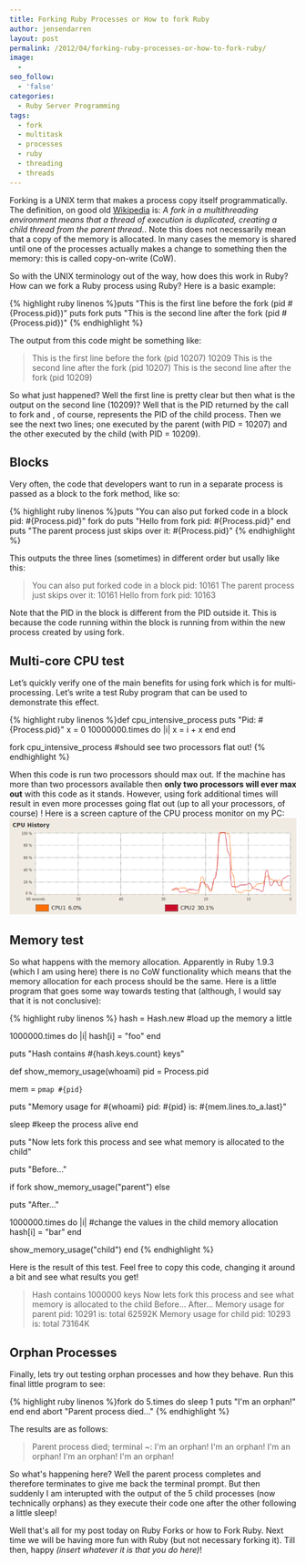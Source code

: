 ```yaml
---
title: Forking Ruby Processes or How to fork Ruby
author: jensendarren
layout: post
permalink: /2012/04/forking-ruby-processes-or-how-to-fork-ruby/
image:
  -
seo_follow:
  - 'false'
categories:
  - Ruby Server Programming
tags:
  - fork
  - multitask
  - processes
  - ruby
  - threading
  - threads
---
```

Forking is a UNIX term that makes a process copy itself programmatically. The definition, on good old [Wikipedia][1] is: *A fork in a multithreading environment means that a thread of execution is duplicated, creating a child thread from the parent thread.*. Note this does not necessarily mean that a copy of the memory is allocated. In many cases the memory is shared until one of the processes actually makes a change to something then the memory: this is called copy-on-write (CoW).

So with the UNIX terminology out of the way, how does this work in Ruby? How can we fork a Ruby process using Ruby? Here is a basic example:

{% highlight ruby linenos %}puts "This is the first line before the fork (pid #{Process.pid})"
puts fork
puts "This is the second line after the fork (pid #{Process.pid})"
{% endhighlight %}

The output from this code might be something like:

> This is the first line before the fork (pid 10207)
> 10209
> This is the second line after the fork (pid 10207)
> This is the second line after the fork (pid 10209)

So what just happened? Well the first line is pretty clear but then what is the output on the second line (10209)? Well that is the PID returned by the call to fork and , of course, represents the PID of the child process. Then we see the next two lines; one executed by the parent (with PID = 10207) and the other executed by the child (with PID = 10209).

## Blocks

Very often, the code that developers want to run in a separate process is passed as a block to the fork method, like so:

{% highlight ruby linenos %}puts "You can also put forked code in a block pid: #{Process.pid}"
fork do
  puts "Hello from fork pid: #{Process.pid}"
end
puts "The parent process just skips over it: #{Process.pid}"
{% endhighlight %}

This outputs the three lines (sometimes) in different order but usally like this:

> You can also put forked code in a block pid: 10161
> The parent process just skips over it: 10161
> Hello from fork pid: 10163

Note that the PID in the block is different from the PID outside it. This is because the code running within the block is running from within the new process created by using fork.

## Multi-core CPU test

Let&#8217;s quickly verify one of the main benefits for using fork which is for multi-processing. Let&#8217;s write a test Ruby program that can be used to demonstrate this effect.

{% highlight ruby linenos %}def cpu_intensive_process
  puts "Pid: #{Process.pid}"
  x = 0
  10000000.times do |i|
    x = i + x
  end
end

fork
cpu_intensive_process #should see two processors flat out!
{% endhighlight %}

When this code is run two processors should max out. If the machine has more than two processors available then **only two processors will ever max out** with this code as it stands. However, using fork additional times will result in even more processes going flat out (up to all your processors, of course) ! Here is a screen capture of the CPU process monitor on my PC:
![CPU Maxing out during a Ruby Fork](/assets/cpu-maxing-out.png)

## Memory test

So what happens with the memory allocation. Apparently in Ruby 1.9.3 (which I am using here) there is no CoW functionality which means that the memory allocation for each process should be the same. Here is a little program that goes some way towards testing that (although, I would say that it is not conclusive):

{% highlight ruby linenos %}
hash = Hash.new #load up the memory a little

1000000.times do |i|
  hash[i] = "foo"
end

puts "Hash contains #{hash.keys.count} keys"

def show_memory_usage(whoami)
  pid = Process.pid

  mem = `pmap #{pid}`

  puts "Memory usage for #{whoami} pid: #{pid} is: #{mem.lines.to_a.last}"

  sleep #keep the process alive
end

puts "Now lets fork this process and see what memory is allocated to the child"

puts "Before..."

if fork
  show_memory_usage("parent")
else

  puts "After..."

  1000000.times do |i| #change the values in the child memory allocation
    hash[i] = "bar"
  end

  show_memory_usage("child")
end
{% endhighlight %}

Here is the result of this test. Feel free to copy this code, changing it around a bit and see what results you get!

> Hash contains 1000000 keys
> Now lets fork this process and see what memory is allocated to the child
> Before&#8230;
> After&#8230;
> Memory usage for parent pid: 10291 is: total 62592K
> Memory usage for child pid: 10293 is: total 73164K

## Orphan Processes

Finally, lets try out testing orphan processes and how they behave. Run this final little program to see:

{% highlight ruby linenos %}fork do
  5.times do
    sleep 1
    puts "I'm an orphan!"
  end
end
abort "Parent process died..."
{% endhighlight %}

The results are as follows:

> Parent process died;
> terminal ~: I'm an orphan!
> I'm an orphan!
> I'm an orphan!
> I'm an orphan!
> I'm an orphan!

So what's happening here? Well the parent process completes and therefore terminates to give me back the terminal prompt. But then suddenly I am interupted with the output of the 5 child processes (now technically orphans) as they execute their code one after the other following a little sleep!

Well that's all for my post today on Ruby Forks or how to Fork Ruby. Next time we will be having more fun with Ruby (but not necessary forking it). Till then, happy *(insert whatever it is that you do here)*!

 [1]: http://en.wikipedia.org/wiki/Fork_%28operating_system%29
